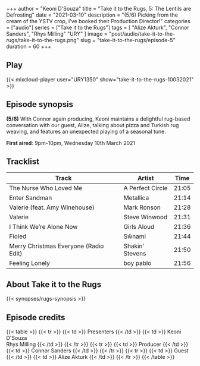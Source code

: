 +++
author = "Keoni D'Souza"
title = "Take it to the Rugs, 5: The Lentils are Defrosting"
date = "2021-03-10"
description = "(5/6) Picking from the cream of the YSTV crop, I've booked their Production Director!"
categories = ["audio"]
series = ["Take it to the Rugs"]
tags = [
    "Alize Akturk",
    "Connor Sanders",
    "Rhys Milling"
    "URY"
]
image = "post/audio/take-it-to-the-rugs/take-it-to-the-rugs.png"
slug = "take-it-to-the-rugs/episode-5"
duration = 60
+++

## Play

{{< mixcloud-player user="URY1350" show="take-it-to-the-rugs-10032021" >}}

## Episode synopsis

**(5/6)** With Connor again producing, Keoni maintains a delightful rug-based conversation with our guest, Alize, talking about pizza and Turkish rug weaving, and features an unexpected playing of a seasonal tune.

**First aired**: 9pm-10pm, Wednesday 10th March 2021

## Tracklist

| Track                                 | Artist           | Time  |
|---------------------------------------|------------------|-------|
| The Nurse Who Loved Me                | A Perfect Circle | 21:05 |
| Enter Sandman                         | Metallica        | 21:14 |
| Valerie (feat. Amy Winehouse)         | Mark Ronson      | 21:28 |
| Valerie                               | Steve Winwood    | 21:31 |
| I Think We’re Alone Now               | Girls Aloud      | 21:36 |
| Fioled                                | Sŵnami           | 21:44 |
| Merry Christmas Everyone (Radio Edit) | Shakin’ Stevens  | 21:50 |
| Feeling Lonely                        | boy pablo        | 21:56 |

## About Take it to the Rugs

{{< synopses/rugs-synopsis >}}

## Episode credits

{{< table >}}
    {{< tr >}}
        {{< td >}}
            Presenters
        {{< /td >}}
        {{< td >}}
            Keoni D'Souza<br>Rhys Milling
        {{< /td >}}
    {{< /tr >}}
    {{< tr >}}
        {{< td >}}
            Producer
        {{< /td >}}
        {{< td >}}
            Connor Sanders
        {{< /td >}}
    {{< /tr >}}
    {{< tr >}}
        {{< td >}}
            Guest
        {{< /td >}}
        {{< td >}}
            Alize Akturk
        {{< /td >}}
    {{< /tr >}}
{{< /table >}}